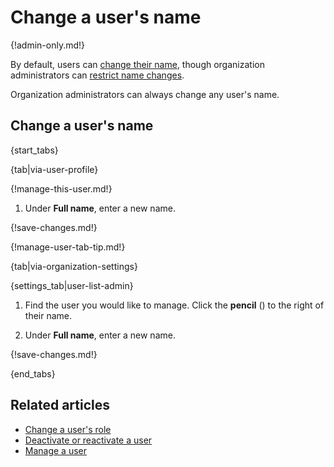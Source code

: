 # Change a user's name

{!admin-only.md!}

By default, users can [change their name](/help/change-your-name), though
organization administrators can
[restrict name changes](/help/restrict-name-and-email-changes).

Organization administrators can always change any user's name.

## Change a user's name

{start_tabs}

{tab|via-user-profile}

{!manage-this-user.md!}

1. Under **Full name**, enter a new name.

{!save-changes.md!}

{!manage-user-tab-tip.md!}

{tab|via-organization-settings}

{settings_tab|user-list-admin}

1. Find the user you would like to manage. Click the **pencil**
   (<i class="fa fa-pencil"></i>) to the right of their name.

1. Under **Full name**, enter a new name.

{!save-changes.md!}

{end_tabs}

## Related articles

* [Change a user's role](/help/change-a-users-role)
* [Deactivate or reactivate a user](/help/deactivate-or-reactivate-a-user)
* [Manage a user](/help/manage-a-user)
